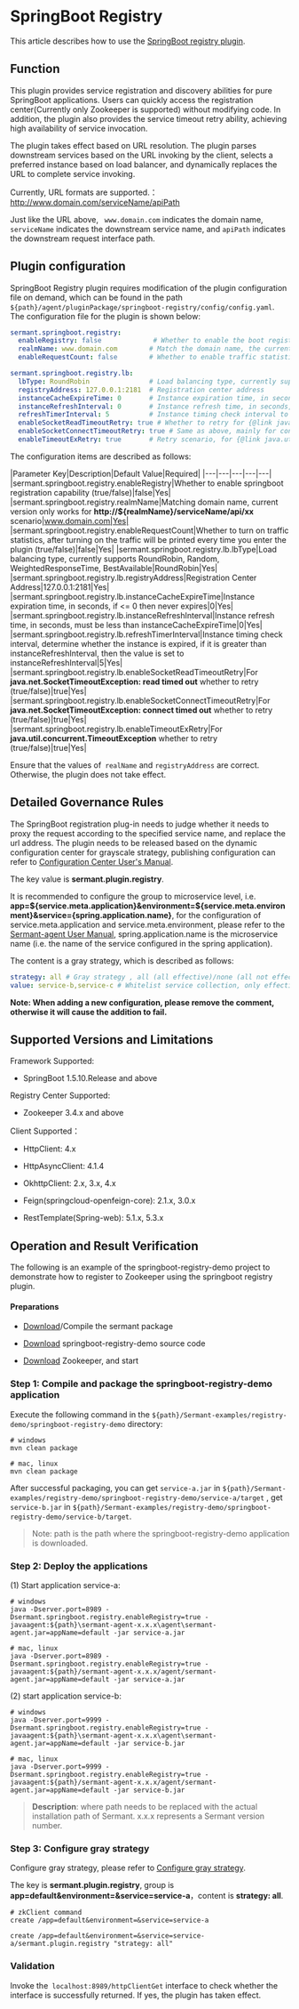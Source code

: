 # SpringBoot Registry

This article describes how to use the [SpringBoot registry plugin](https://github.com/huaweicloud/Sermant/tree/develop/sermant-plugins/sermant-springboot-registry).

## Function

This plugin provides service registration and discovery abilities for pure SpringBoot applications. Users can quickly access the registration center(Currently only Zookeeper is supported) without modifying code. In addition, the plugin also provides the service timeout retry ability, achieving high availability of service invocation.

The plugin takes effect based on URL resolution. The plugin parses downstream services based on the URL invoking by the client, selects a preferred instance based on load balancer, and dynamically replaces the URL to complete service invoking.

Currently, URL formats are supported.：http://www.domain.com/serviceName/apiPath

Just like the URL above, ` www.domain.com` indicates the domain name, `serviceName` indicates the downstream service name, and `apiPath` indicates the downstream request interface path.


## Plugin configuration

SpringBoot Registry plugin requires modification of the plugin configuration file on demand, which can be found in the path `${path}/agent/pluginPackage/springboot-registry/config/config.yaml`. The configuration file for the plugin is shown below:

```yaml
sermant.springboot.registry:
  enableRegistry: false             # Whether to enable the boot registration capability
  realmName: www.domain.com        # Match the domain name, the current version only takes effect for the scene where the url is http://${realmName}/serviceName/api/xx
  enableRequestCount: false        # Whether to enable traffic statistics, after opening, each time the traffic entering the plugin will be printed

sermant.springboot.registry.lb:
  lbType: RoundRobin               # Load balancing type, currently supports round robin (RoundRobin), random (Random), response time weight (WeightedResponseTime), minimum concurrency (BestAvailable)
  registryAddress: 127.0.0.1:2181  # Registration center address
  instanceCacheExpireTime: 0       # Instance expiration time, in seconds, if <=0, it will never expire
  instanceRefreshInterval: 0       # Instance refresh time, in seconds, must be less than instanceCacheExpireTime
  refreshTimerInterval: 5          # Instance timing check interval to determine whether the instance is expired, if it is greater than instanceRefreshInterval, then the value is set to instanceRefreshInterval
  enableSocketReadTimeoutRetry: true # Whether to retry for {@link java.net.SocketTimeoutException}: read timed out, enabled by default
  enableSocketConnectTimeoutRetry: true # Same as above, mainly for connect timed out, usually thrown when the connection is not upstream or downstream
  enableTimeoutExRetry: true       # Retry scenario, for {@link java.util.concurrent.TimeoutException}, whether retry is required, enabled by default, this timeout is mostly used in asynchronous scenarios, such as Future, MinimalHttpAsyncClient
```

The configuration items are described as follows:

|Parameter Key|Description|Default Value|Required|
|---|---|---|---|---|
|sermant.springboot.registry.enableRegistry|Whether to enable springboot registration capability (true/false)|false|Yes|
|sermant.springboot.registry.realmName|Matching domain name, current version only works for **http://${realmName}/serviceName/api/xx** scenario|www.domain.com|Yes|
|sermant.springboot.registry.enableRequestCount|Whether to turn on traffic statistics, after turning on the traffic will be printed every time you enter the plugin (true/false)|false|Yes|
|sermant.springboot.registry.lb.lbType|Load balancing type, currently supports RoundRobin, Random, WeightedResponseTime, BestAvailable|RoundRobin|Yes|
|sermant.springboot.registry.lb.registryAddress|Registration Center Address|127.0.0.1:2181|Yes|
|sermant.springboot.registry.lb.instanceCacheExpireTime|Instance expiration time, in seconds, if <= 0 then never expires|0|Yes|
|sermant.springboot.registry.lb.instanceRefreshInterval|Instance refresh time, in seconds, must be less than instanceCacheExpireTime|0|Yes|
|sermant.springboot.registry.lb.refreshTimerInterval|Instance timing check interval, determine whether the instance is expired, if it is greater than instanceRefreshInterval, then the value is set to instanceRefreshInterval|5|Yes|
|sermant.springboot.registry.lb.enableSocketReadTimeoutRetry|For **java.net.SocketTimeoutException: read timed out** whether to retry (true/false)|true|Yes|
|sermant.springboot.registry.lb.enableSocketConnectTimeoutRetry|For **java.net.SocketTimeoutException: connect timed out** whether to retry (true/false)|true|Yes|
|sermant.springboot.registry.lb.enableTimeoutExRetry|For **java.util.concurrent.TimeoutException** whether to retry (true/false)|true|Yes|

Ensure that the values of` realName` and `registryAddress` are correct. Otherwise, the plugin does not take effect.

## Detailed Governance Rules

The SpringBoot registration plug-in needs to judge whether it needs to proxy the request according to the specified service name, and replace the url address. The plugin needs to be released based on the dynamic configuration center for grayscale strategy, publishing configuration can refer to [Configuration Center User's Manual](../../user-guide/configuration-center.md#sermant-dynamic-configuration-center-model).

The key value is **sermant.plugin.registry**.

It is recommended to configure the group to microservice level, i.e. **app=${service.meta.application}&environment=${service.meta.environment}&service={spring.application.name}**, for the configuration of service.meta.application and service.meta.environment, please refer to the [Sermant-agent User Manual](../../user-guide/sermant-agent.md#sermant-agent-parameter-configuration), spring.application.name is the microservice name (i.e. the name of the service configured in the spring application).

The content is a gray strategy, which is described as follows:

```yaml
strategy: all # Gray strategy , all (all effective)/none (all not effective)/white (white list)
value: service-b,service-c # Whitelist service collection, only effective when strategy is configured as white, multiple service names separated by English commas
```

**Note: When adding a new configuration, please remove the comment, otherwise it will cause the addition to fail.**

## Supported Versions and Limitations

Framework Supported:

- SpringBoot 1.5.10.Release and above

Registry Center Supported:

- Zookeeper 3.4.x and above

Client Supported：

- HttpClient: 4.x

- HttpAsyncClient: 4.1.4

- OkhttpClient: 2.x, 3.x, 4.x

- Feign(springcloud-openfeign-core): 2.1.x, 3.0.x

- RestTemplate(Spring-web): 5.1.x, 5.3.x

## Operation and Result Verification

The following is an example of the springboot-registry-demo project to demonstrate how to register to Zookeeper using the springboot registry plugin.

#### Preparations

- [Download](https://github.com/huaweicloud/Sermant/releases)/Compile the sermant package

- [Download](https://github.com/huaweicloud/Sermant-examples/tree/main/registry-demo/springboot-registry-demo) springboot-registry-demo source code

- [Download](https://zookeeper.apache.org/releases.html#download) Zookeeper, and start

### Step 1: Compile and package the springboot-registry-demo application

Execute the following command in the `${path}/Sermant-examples/registry-demo/springboot-registry-demo` directory:

```shell
# windows
mvn clean package

# mac, linux
mvn clean package
```

After successful packaging, you can get `service-a.jar` in `${path}/Sermant-examples/registry-demo/springboot-registry-demo/service-a/target` , get `service-b.jar` in `${path}/Sermant-examples/registry-demo/springboot-registry-demo/service-b/target`.

> Note: path is the path where the springboot-registry-demo application is downloaded.

### Step 2: Deploy the applications

(1) Start application service-a:

```shell
# windows
java -Dserver.port=8989 -Dsermant.springboot.registry.enableRegistry=true -javaagent:${path}\sermant-agent-x.x.x\agent\sermant-agent.jar=appName=default -jar service-a.jar

# mac, linux
java -Dserver.port=8989 -Dsermant.springboot.registry.enableRegistry=true -javaagent:${path}/sermant-agent-x.x.x/agent/sermant-agent.jar=appName=default -jar service-a.jar
```

(2) start application service-b:

```shell
# windows
java -Dserver.port=9999 -Dsermant.springboot.registry.enableRegistry=true -javaagent:${path}\sermant-agent-x.x.x\agent\sermant-agent.jar=appName=default -jar service-b.jar

# mac, linux
java -Dserver.port=9999 -Dsermant.springboot.registry.enableRegistry=true -javaagent:${path}/sermant-agent-x.x.x/agent/sermant-agent.jar=appName=default -jar service-b.jar
```

> **Description**:
> where path needs to be replaced with the actual installation path of Sermant.
> x.x.x represents a Sermant version number.

### Step 3: Configure gray strategy

Configure gray strategy, please refer to [Configure gray strategy](#configuring-a-gray-strategy).

The key is **sermant.plugin.registry**, group is **app=default&environment=&service=service-a**，content is **strategy: all**.

```shell
# zkClient command
create /app=default&environment=&service=service-a

create /app=default&environment=&service=service-a/sermant.plugin.registry "strategy: all"
```

### Validation

<MyImage src="/docs-img/springboot-registry.png"/>

Invoke the` localhost:8989/httpClientGet` interface to check whether the interface is successfully returned. If yes, the plugin has taken effect.